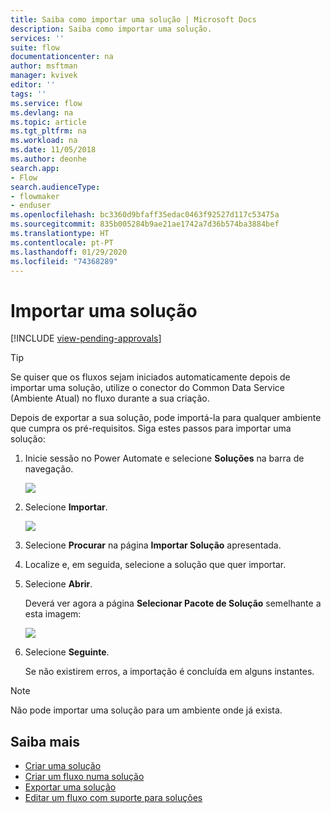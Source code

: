 ```yaml
---
title: Saiba como importar uma solução | Microsoft Docs
description: Saiba como importar uma solução.
services: ''
suite: flow
documentationcenter: na
author: msftman
manager: kvivek
editor: ''
tags: ''
ms.service: flow
ms.devlang: na
ms.topic: article
ms.tgt_pltfrm: na
ms.workload: na
ms.date: 11/05/2018
ms.author: deonhe
search.app:
- Flow
search.audienceType:
- flowmaker
- enduser
ms.openlocfilehash: bc3360d9bfaff35edac0463f92527d117c53475a
ms.sourcegitcommit: 835b005284b9ae21ae1742a7d36b574ba3884bef
ms.translationtype: HT
ms.contentlocale: pt-PT
ms.lasthandoff: 01/29/2020
ms.locfileid: "74368289"
---
```

# <a name="import-a-solution"></a>Importar uma solução
[!INCLUDE [view-pending-approvals](includes/cc-rebrand.md)]

> [!TIP]
> Se quiser que os fluxos sejam iniciados automaticamente depois de importar uma solução, utilize o conector do Common Data Service (Ambiente Atual) no fluxo durante a sua criação.

Depois de exportar a sua solução, pode importá-la para qualquer ambiente que cumpra os pré-requisitos. Siga estes passos para importar uma solução:

1. Inicie sessão no Power Automate e selecione **Soluções** na barra de navegação.

   ![](./media/import-flow-solution/select-solutions-from-left-nav.png)

1. Selecione **Importar**.

   ![](./media/import-flow-solution/select-import.png)

1. Selecione **Procurar** na página **Importar Solução** apresentada.
1. Localize e, em seguida, selecione a solução que quer importar.
1. Selecione **Abrir**.

   Deverá ver agora a página **Selecionar Pacote de Solução** semelhante a esta imagem:

   ![](./media/import-flow-solution/import-solution.png)

1. Selecione **Seguinte**.

   Se não existirem erros, a importação é concluída em alguns instantes.

> [!NOTE]
> Não pode importar uma solução para um ambiente onde já exista.


## <a name="learn-more"></a>Saiba mais

<!--from editor: Do you want to add Remove a solution-aware flow to this list?-->

- [Criar uma solução](./overview-solution-flows.md)
- [Criar um fluxo numa solução](./create-flow-solution.md)
- [Exportar uma solução](./export-flow-solution.md)
- [Editar um fluxo com suporte para soluções](./edit-solution-aware-flow.md)
